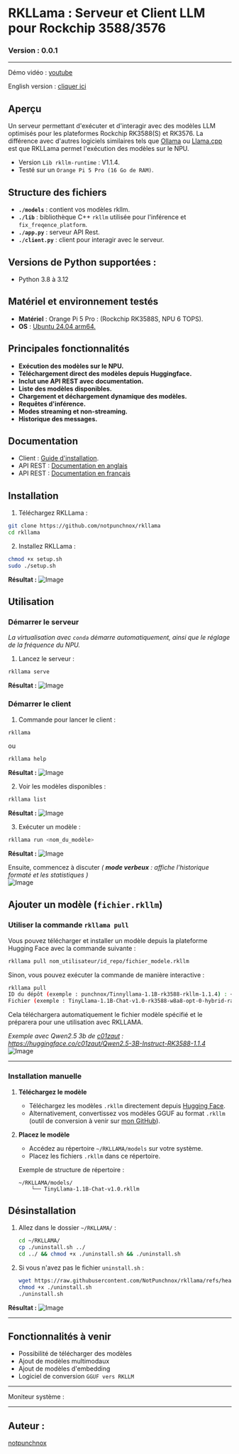 # RKLLama : Serveur et Client LLM pour Rockchip 3588/3576

### Version : 0.0.1

---

Démo vidéo : [youtube](https://www.youtube.com/watch?v=Kj8U1OGqGPc)

English version : [cliquer ici](../README.md)

## Aperçu
Un serveur permettant d'exécuter et d'interagir avec des modèles LLM optimisés pour les plateformes Rockchip RK3588(S) et RK3576. La différence avec d'autres logiciels similaires tels que [Ollama](https://ollama.com) ou [Llama.cpp](https://github.com/ggerganov/llama.cpp) est que RKLLama permet l'exécution des modèles sur le NPU.

* Version `Lib rkllm-runtime` : V1.1.4.
* Testé sur un `Orange Pi 5 Pro (16 Go de RAM)`.

## Structure des fichiers
- **`./models`** : contient vos modèles rkllm.  
- **`./lib`** : bibliothèque C++ `rkllm` utilisée pour l'inférence et `fix_freqence_platform`.  
- **`./app.py`** : serveur API Rest.  
- **`./client.py`** : client pour interagir avec le serveur.  

## Versions de Python supportées :
- Python 3.8 à 3.12

## Matériel et environnement testés
- **Matériel** : Orange Pi 5 Pro : (Rockchip RK3588S, NPU 6 TOPS).  
- **OS** : [Ubuntu 24.04 arm64.](https://joshua-riek.github.io/ubuntu-rockchip-download/)

## Principales fonctionnalités
- **Exécution des modèles sur le NPU.**  
- **Téléchargement direct des modèles depuis Huggingface.**  
- **Inclut une API REST avec documentation.**  
- **Liste des modèles disponibles.**  
- **Chargement et déchargement dynamique des modèles.**  
- **Requêtes d'inférence.**  
- **Modes streaming et non-streaming.**  
- **Historique des messages.**

## Documentation

- Client : [Guide d'installation](#installation).  
- API REST : [Documentation en anglais](./api/english.md)  
- API REST : [Documentation en français](./api/french.md)  

## Installation
1. Téléchargez RKLLama :
```bash
git clone https://github.com/notpunchnox/rkllama
cd rkllama
```

2. Installez RKLLama :
```bash
chmod +x setup.sh
sudo ./setup.sh
```
**Résultat :**
![Image](./ressources/setup.png)

## Utilisation

### Démarrer le serveur
*La virtualisation avec `conda` démarre automatiquement, ainsi que le réglage de la fréquence du NPU.*  
1. Lancez le serveur :
```bash
rkllama serve
```
**Résultat :**
![Image](./ressources/server.png)

### Démarrer le client
1. Commande pour lancer le client :
```bash
rkllama
```
ou 
```bash
rkllama help
```
**Résultat :**
![Image](./ressources/commands.png)

2. Voir les modèles disponibles :
```bash
rkllama list
```
**Résultat :**
![Image](./ressources/list.png)

3. Exécuter un modèle :
```bash
rkllama run <nom_du_modèle>
```
**Résultat :**
![Image](./ressources/launch_chat.png)

Ensuite, commencez à discuter *( **mode verbeux** : affiche l'historique formaté et les statistiques )*  
![Image](./ressources/chat.gif)

## Ajouter un modèle (`fichier.rkllm`)

### **Utiliser la commande `rkllama pull`**
Vous pouvez télécharger et installer un modèle depuis la plateforme Hugging Face avec la commande suivante :

```bash
rkllama pull nom_utilisateur/id_repo/fichier_modele.rkllm
```

Sinon, vous pouvez exécuter la commande de manière interactive :

```bash
rkllama pull
ID du dépôt (exemple : punchnox/Tinnyllama-1.1B-rk3588-rkllm-1.1.4) : <votre réponse>
Fichier (exemple : TinyLlama-1.1B-Chat-v1.0-rk3588-w8a8-opt-0-hybrid-ratio-0.5.rkllm) : <votre réponse>
```

Cela téléchargera automatiquement le fichier modèle spécifié et le préparera pour une utilisation avec RKLLAMA.

*Exemple avec Qwen2.5 3b de [c01zaut](https://huggingface.co/c01zaut) : https://huggingface.co/c01zaut/Qwen2.5-3B-Instruct-RK3588-1.1.4*  
![Image](./ressources/pull.png)

---

### **Installation manuelle**
1. **Téléchargez le modèle**  
   - Téléchargez les modèles `.rkllm` directement depuis [Hugging Face](https://huggingface.co).  
   - Alternativement, convertissez vos modèles GGUF au format `.rkllm` (outil de conversion à venir sur [mon GitHub](https://github.com/notpunchnox)).  

2. **Placez le modèle**  
   - Accédez au répertoire `~/RKLLAMA/models` sur votre système.  
   - Placez les fichiers `.rkllm` dans ce répertoire.  

   Exemple de structure de répertoire :  
   ```
   ~/RKLLAMA/models/
       └── TinyLlama-1.1B-Chat-v1.0.rkllm
   ```

## Désinstallation

1. Allez dans le dossier `~/RKLLAMA/` :
    ```bash
    cd ~/RKLLAMA/
    cp ./uninstall.sh ../
    cd ../ && chmod +x ./uninstall.sh && ./uninstall.sh
    ```

2. Si vous n'avez pas le fichier `uninstall.sh` :
    ```bash
    wget https://raw.githubusercontent.com/NotPunchnox/rkllama/refs/heads/main/uninstall.sh
    chmod +x ./uninstall.sh
    ./uninstall.sh
    ```

**Résultat :**
![Image](./ressources/uninstall.png)

---

## Fonctionnalités à venir
- Possibilité de télécharger des modèles  
- Ajout de modèles multimodaux  
- Ajout de modèles d'embedding  
- Logiciel de conversion `GGUF vers RKLLM`  

---

Moniteur système :


---

## Auteur :
[notpunchnox](https://github.com/notpunchnox/rkllama)
